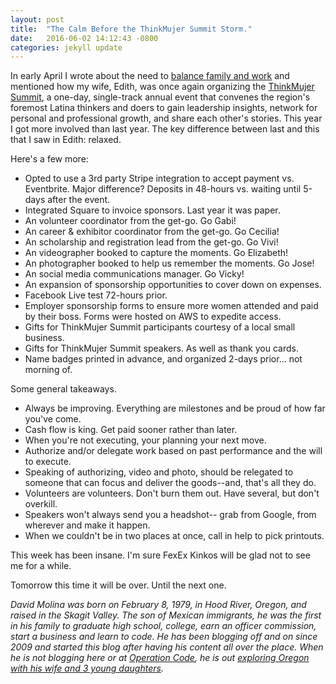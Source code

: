 ```yaml
---
layout: post
title:  "The Calm Before the ThinkMujer Summit Storm."
date:   2016-06-02 14:12:43 -0800
categories: jekyll update
---
```


In early April I wrote about the need to [balance family and work](http://davidmolina.github.io/2016/04/08/balancing-family-and-work/) and mentioned how my wife, Edith, was once again organizing the [ThinkMujer Summit](http://thinkmujer.com/program/), a one-day, single-track annual event that convenes the region's foremost Latina thinkers and doers to gain leadership insights, network for personal and professional growth, and share each other's stories. This year I got more involved than last year. The key difference between last and this that I saw in Edith: relaxed.

Here's a few more:

- Opted to use a 3rd party Stripe integration to accept payment vs. Eventbrite. Major difference? Deposits in 48-hours vs. waiting until 5-days after the event.
- Integrated Square to invoice sponsors. Last year it was paper.
- An volunteer coordinator from the get-go. Go Gabi!
- An career & exhibitor coordinator from the get-go. Go Cecilia!
- An scholarship and registration lead from the get-go. Go Vivi!
- An videographer booked to capture the moments. Go Elizabeth!
- An photographer booked to help us remember the moments. Go Jose!
- An social media communications manager. Go Vicky!
- An expansion of sponsorship opportunities to cover down on expenses.
- Facebook Live test 72-hours prior.
- Employer sponsorship forms to ensure more women attended and paid by their boss. Forms were hosted on AWS to expedite access.
- Gifts for ThinkMujer Summit participants courtesy of a local small business.
- Gifts for ThinkMujer Summit speakers. As well as thank you cards.
- Name badges printed in advance, and organized 2-days prior... not morning of.

Some general takeaways.

- Always be improving. Everything are milestones and be proud of how far you've come.
- Cash flow is king. Get paid sooner rather than later.
- When you're not executing, your planning your next move.
- Authorize and/or delegate work based on past performance and the will to execute.
- Speaking of authorizing, video and photo, should be relegated to someone that can focus and deliver the goods--and, that's all they do.
- Volunteers are volunteers. Don't burn them out. Have several, but don't overkill.
- Speakers won't always send you a headshot-- grab from Google, from wherever and make it happen.
- When we couldn't be in two places at once, call in help to pick printouts.

This week has been insane. I'm sure FexEx Kinkos will be glad not to see me for a while.

Tomorrow this time it will be over. Until the next one.

*David Molina was born on February 8, 1979, in Hood River, Oregon, and raised in the Skagit Valley. The son of Mexican immigrants, he was the first in his family to graduate high school, college, earn an officer commission, start a business and learn to code. He has been blogging off and on since 2009 and started this blog after having his content all over the place. When he is not blogging here or at [Operation Code](https://operationcode.org/blog), he is out [exploring Oregon with his wife and 3 young daughters](https://www.instagram.com/p/eImJtgRUmp/?taken-by=davidcmolina).*
